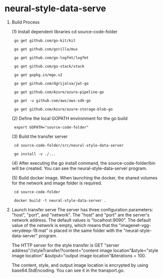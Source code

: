 # neural-style-data-serve

1. Build Process

   (1) Install dependent libraries
   		cd source-code-folder
			
   		go get github.com/go-kit/kit
			
		go get github.com/gorilla/mux
			
		go get github.com/go-logfmt/logfmt
			
		go get github.com/go-stack/stack
		
		go get gopkg.in/mgo.v2
		
		go get github.com/dgrijalva/jwt-go
		
		go get github.com/Azure/azure-pipeline-go
		
		go get -u github.com/aws/aws-sdk-go
		
		go get github.com/Azure/azure-storage-blob-go
		
	 (2) Define the local GOPATH environment for the go build
	 
	    export GOPATH="source-code-folder"
			
	 (3) Build the transfer server
	 
	    cd source-code-folder/src/neural-style-data-server
			 
		go install -v ./...
			 
   (4) After executing the go install command, the source-code-folder/bin will be created. You can see the neural-style-data-server
		   program.
			 
	 (5) Build docker image. When launching the docker, the shared volumes for the network and image folder is required.
	 
	    cd source-code-folder
			 
		docker build -t neural-style-data-server .
		
			 
2. Launch transfer serve
   The server has three configuration parameters: "host", "port", and "network". The "host" and "port" are the server's network address.
	 The default values is "localhost:9090". The default value of the network is empty, which means that the "imagenet-vgg-verydeep-19.mat" 
	 is placed in the same folder with the "neural-style-data-server" program.
   
	 The HTTP server for the style transfer is GET "server address"//styleTransfer/?content="content image location"&style="style image location"
	 &output="output image location"&iterations = 100.
	 
	 The content, style, and output image location is encrypted by using base64.StdEncoding. You can see it in the transport.go.
	 
	
	
